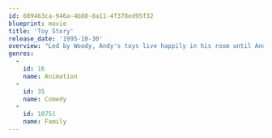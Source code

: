 ```yaml
---
id: 689463ca-946a-4b88-8a11-4f378ed95f32
blueprint: movie
title: 'Toy Story'
release_date: '1995-10-30'
overview: "Led by Woody, Andy's toys live happily in his room until Andy's birthday brings Buzz Lightyear onto the scene. Afraid of losing his place in Andy's heart, Woody plots against Buzz. But when circumstances separate Buzz and Woody from their owner, the duo eventually learns to put aside their differences."
genres:
  -
    id: 16
    name: Animation
  -
    id: 35
    name: Comedy
  -
    id: 10751
    name: Family
---
```

